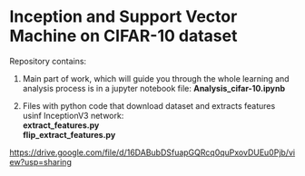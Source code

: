 # Inception and Support Vector Machine on CIFAR-10 dataset




Repository contains:

1. Main part of work, which will guide you through the whole learning and analysis process is in a jupyter notebook file:   **Analysis_cifar-10.ipynb**  
   
2. Files with python code that download dataset and extracts features usinf InceptionV3 network:   
**extract_features.py**  
**flip_extract_features.py**
    
https://drive.google.com/file/d/16DABubDSfuapGQRcq0quPxovDUEu0Pjb/view?usp=sharing